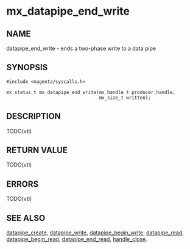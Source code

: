 # mx_datapipe_end_write

## NAME

datapipe_end_write - ends a two-phase write to a data pipe

## SYNOPSIS

```
#include <magenta/syscalls.h>

mx_status_t mx_datapipe_end_write(mx_handle_t producer_handle,
                                  mx_size_t written);
```

## DESCRIPTION

TODO(vtl)

## RETURN VALUE

TODO(vtl)

## ERRORS

TODO(vtl)

## SEE ALSO

[datapipe_create](datapipe_create.md),
[datapipe_write](datapipe_write.md),
[datapipe_begin_write](datapipe_begin_write.md),
[datapipe_read](datapipe_read.md),
[datapipe_begin_read](datapipe_begin_read.md),
[datapipe_end_read](datapipe_end_read.md),
[handle_close](handle_close.md).
